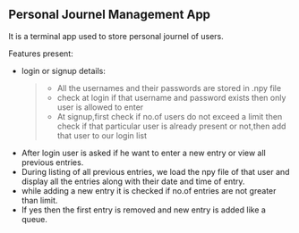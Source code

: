 ## Personal Journel Management App
It is a terminal app used to store personal journel of users.

Features present:
- login or signup details: 
  > - All the usernames and their passwords are stored in .npy file 
  > - check at login if that username and password exists then only user is allowed to enter
  > - At signup,first check if no.of users do not exceed a limit then check if that particular user is already present or not,then add that user to our login list
- After login user is asked if he want to enter a new entry or view all previous entries.
- During listing of all previous entries, we load the npy file of that user and display all the entries along with their date and time of entry.
- while adding a new entry it is checked if no.of entries are not greater than limit.
- If yes then the first entry is removed and new entry is added like a queue.

